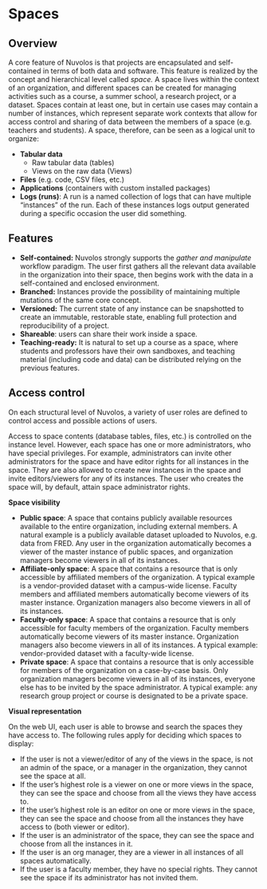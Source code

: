 # Spaces

## Overview

A core feature of Nuvolos is that projects are encapsulated and self-contained in terms of both data and software. This feature is realized by the concept and hierarchical level called _space._ A space lives within the context of an organization, and different spaces can be created for managing activities such as a course, a summer school, a research project, or a dataset. Spaces contain at least one, but in certain use cases may contain a number of instances, which represent separate work contexts that allow for access control and sharing of data between the members of a space \(e.g. teachers and students\). A space, therefore, can be seen as a logical unit to organize:

* **Tabular data**
  * Raw tabular data \(tables\)
  * Views on the raw data \(Views\)
* **Files** \(e.g. code, CSV files, etc.\)
* **Applications** \(containers with custom installed packages\)
* **Logs \(runs\)**: A run is a named collection of logs that can have multiple “instances” of the run. Each of these instances logs output generated during a specific occasion the user did something.

## Features

* **Self-contained:** Nuvolos strongly supports the _gather and manipulate_ workflow paradigm. The user first gathers all the relevant data available in the organization into their space, then begins work with the data in a self-contained and enclosed environment. 
* **Branched:** Instances provide the possibility of maintaining multiple mutations of the same core concept. 
* **Versioned:** The current state of any instance can be snapshotted to create an immutable, restorable state, enabling full protection and reproducibility of a project. 
* **Shareable**: users can share their work inside a space. 
* **Teaching-ready:** It is natural to set up a course as a space, where students and professors have their own sandboxes, and teaching material \(including code and data\) can be distributed relying on the previous features.

## Access control

On each structural level of Nuvolos, a variety of user roles are defined to control access and possible actions of users. 

Access to space contents \(database tables, files, etc.\) is controlled on the instance level. However, each space has one or more administrators, who have special privileges. For example, administrators can invite other administrators for the space and have editor rights for all instances in the space. They are also allowed to create new instances in the space and invite editors/viewers for any of its instances. The user who creates the space will, by default, attain space administrator rights.

**Space visibility**

* **Public space**: A space that contains publicly available resources available to the entire organization, including external members. A natural example is a publicly available dataset uploaded to Nuvolos, e.g. data from FRED. Any user in the organization automatically becomes a viewer of the master instance of public spaces, and organization managers become viewers in all of its instances. 
* **Affiliate-only space**: A space that contains a resource that is only accessible by affiliated members of the organization. A typical example is a vendor-provided dataset with a campus-wide license. Faculty members and affiliated members automatically become viewers of its master instance. Organization managers also become viewers in all of its instances. 
* **Faculty-only space**: A space that contains a resource that is only accessible for faculty members of the organization. Faculty members automatically become viewers of its master instance. Organization managers also become viewers in all of its instances. A typical example: vendor-provided dataset with a faculty-wide license. 
* **Private space**: A space that contains a resource that is only accessible for members of the organization on a case-by-case basis. Only organization managers become viewers in all of its instances, everyone else has to be invited by the space administrator. A typical example: any research group project or course is designated to be a private space.

**Visual representation**

On the web UI, each user is able to browse and search the spaces they have access to. The following rules apply for deciding which spaces to display:

* If the user is not a viewer/editor of any of the views in the space, is not an admin of the space, or a manager in the organization, they cannot see the space at all. 
* If the user’s highest role is a viewer on one or more views in the space, they can see the space and choose from all the views they have access to. 
* If the user’s highest role is an editor on one or more views in the space, they can see the space and choose from all the instances they have access to \(both viewer or editor\). 
* If the user is an administrator of the space, they can see the space and choose from all the instances in it. 
* If the user is an org manager, they are a viewer in all instances of all spaces automatically. 
* If the user is a faculty member, they have no special rights. They cannot see the space if its administrator has not invited them.

